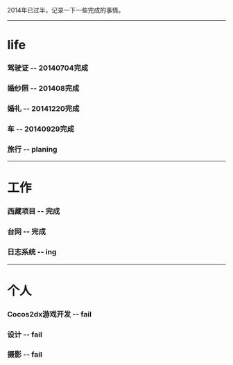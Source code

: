 2014年已过半，记录一下一些完成的事情。

---

# life 

### 驾驶证 -- 20140704完成 

### 婚纱照 -- 201408完成 

### 婚礼 -- 20141220完成

### 车 -- 20140929完成

### 旅行 -- planing

---

# 工作

### 西藏项目 -- 完成

### 台网 -- 完成

### 日志系统 -- ing

---

# 个人

### Cocos2dx游戏开发 -- fail

### 设计 -- fail

### 摄影 -- fail
